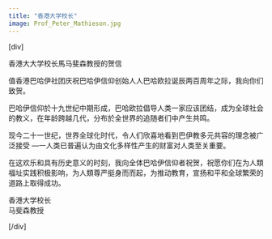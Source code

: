 ```yaml
---
title: "香港⼤学校长"
image: Prof_Peter_Mathieson.jpg
---
```


[div]


香港⼤大学校长⾺马斐森教授的贺信

值香港巴哈伊社团庆祝巴哈伊信仰创始⼈人巴哈欧拉诞辰两百周年之际，我向你们致贺。

巴哈伊信仰於⼗九世纪中期形成，巴哈欧拉倡导⼈类⼀家应该团结，成为全球社会的教义，在年龄跨越几代，分布於全世界的追随者们中产⽣共鸣。

现今二十一世纪，世界全球化时代，令⼈们欣喜地看到巴伊教多元共容的理念被广泛接受 —一⼈类已普遍认为由文化多样性产生的财富对⼈类至关重要。

在这欢乐和具有历史意义的时刻，我向全体巴哈伊信仰者祝贺，祝愿你们在为⼈類福址实践积极影响，为人類尊严挺身⽽而起，为推动教育，宣扬和平和全球繁荣的道路上取得成功。

香港⼤学校长  
马斐森教授

[/div]
